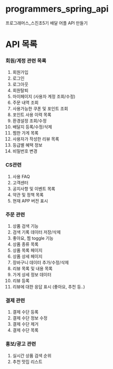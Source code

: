 # programmers_spring_api
프로그래머스_스진초5기 배달 어플 API 만들기

# API 목록 
### 회원/계정 관련 목록 
1. 회원가입
2. 로그인
3. 로그아웃
4. 회원탈퇴
5. 마이페이지 (사용자 계정 조회/수정)
6. 주문 내역 조회
7. 사용가능한 쿠폰 및 포인트 조회
8. 포인트 사용 이력 목록 
9. 환경설정 조회/수정
10. 배달지 등록/수정/삭제
11. 찜한 가게 목록
12. 사용자가 작성한 리뷰 목록
13. 등급별 혜택 정보
14. 비밀번호 변경 
   
### CS관련 
1. 사용 FAQ
2. 고객센터
3. 공지사항 및 이벤트 목록
4. 약관 및 정책 목록 
5. 현재 APP 버전 표시 

### 주문 관련 
1. 상품 검색 기능
2. 검색 기록 데이터 저장/삭제
3. 좋아요, 찜 toggle 기능
4. 상품 종류 목록
5. 상품 목록 페이지
6. 상품 상세 페이지
7. 장바구니 데이터 추가/수정/삭제
8. 리뷰 목록 및 내용 목록
9. 가게 상세 정보 데이터
10. 리뷰 등록
11. 리뷰에 대한 응답 표시 (좋아요, 추천 등..)

### 결제 관련  
1. 결제 수단 등록
2. 결제 수단 정보 수정 
3. 결제 수단 제거
4. 결제 수단 목록

### 홍보/광고 관련  
1. 실시간 상품 검색 순위
2. 추천 맛집 리스트

